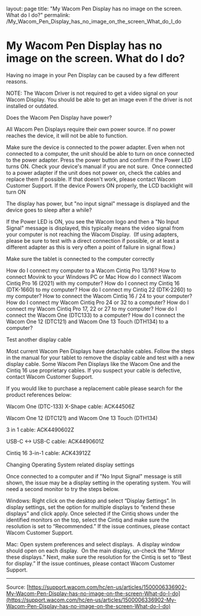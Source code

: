 layout: page
title: "My Wacom Pen Display has no image on the screen. What do I do?"
permalink: /My_Wacom_Pen_Display_has_no_image_on_the_screen_What_do_I_do

# My Wacom Pen Display has no image on the screen. What do I do?

Having no image in your Pen Display can be caused by a few different reasons.


NOTE: The Wacom Driver is not required to get a video signal on your Wacom Display. You should be able to get an image even if the driver is not installed or outdated. 


Does the Wacom Pen Display have power?


All Wacom Pen Displays require their own power source. If no power reaches the device, it will not be able to function. 

Make sure the device is connected to the power adapter. Even when not connected to a computer, the unit should be able to turn on once connected to the power adapter. Press the power button and confirm if the Power LED turns ON. Check your device's manual if you are not sure. 
Once connected to a power adapter if the unit does not power on, check the cables and replace them if possible. If that doesn't work, please contact Wacom Customer Support.
If the device Powers ON properly, the LCD backlight will turn ON





The display has power, but "no input signal" message is displayed and the device goes to sleep after a while? 


If the Power LED is ON, you see the Wacom logo and then a "No Input Signal" message is displayed, this typically means the video signal from your computer is not reaching the Wacom Display. 
(If using adapters, please be sure to test with a direct connection if possible, or at least a different adapter as this is very often a point of failure in signal flow.)


Make sure the tablet is connected to the computer correctly

How do I connect my computer to a Wacom Cintiq Pro 13/16?
How to connect Movink to your Windows PC or Mac
How do I connect Wacom Cintiq Pro 16 (2021) with my computer?
How do I connect my Cintiq 16 (DTK-1660) to my computer? 
How do I connect my Cintiq 22 (DTK-2260) to my computer? 
How to connect the Wacom Cintiq 16 / 24 to your computer?
How do I connect my Wacom Cintiq Pro 24 or 32 to a computer?
How do I connect my Wacom Cintiq Pro 17, 22 or 27 to my computer?
How do I connect the Wacom One (DTC133) to a computer?
How do I connect the Wacom One 12 (DTC121) and Wacom One 13 Touch (DTH134) to a computer?

Test another display cable

Most current Wacom Pen Displays have detachable cables. Follow the steps in the manual for your tablet to remove the display cable and test with a new display cable.
Some Wacom Pen Displays like the Wacom One and the Cintiq 16 use proprietary cables. If you suspect your cable is defective, contact Wacom Customer Support.

If you would like to purchase a replacement cable please search for the product references below:


Wacom One (DTC-133) X-Shape cable: ACK44506Z


Wacom One 12 (DTC121) and Wacom One 13 Touch (DTH134) 


3 in 1 cable: ACK4490602Z

USB-C <-> USB-C cable: ACK4490601Z



Cintiq 16 3-in-1 cable: ACK43912Z




Changing Operating System related display settings


Once connected to a computer and if "No Input Signal" message is still shown, the issue may be a display setting in the operating system. You will need a second monitor to try the steps below.


Windows: Right click on the desktop and select “Display Settings”. In display settings, set the option for multiple displays to “extend these displays” and click apply. Once selected if the Cintiq shows under the identified monitors on the top, select the Cintiq and make sure the resolution is set to “Recommended.” If the issue continues, please contact Wacom Customer Support.

Mac: Open system preferences and select displays.  A display window should open on each display.  On the main display, un-check the “Mirror these displays.” Next, make sure the resolution for the Cintiq is set to “Best for display.” If the issue continues, please contact Wacom Customer Support.

---
Source: [https://support.wacom.com/hc/en-us/articles/1500006336902-My-Wacom-Pen-Display-has-no-image-on-the-screen-What-do-I-do](https://support.wacom.com/hc/en-us/articles/1500006336902-My-Wacom-Pen-Display-has-no-image-on-the-screen-What-do-I-do)
